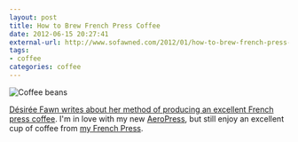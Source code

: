 ```yaml
---
layout: post
title: How to Brew French Press Coffee
date: 2012-06-15 20:27:41
external-url: http://www.sofawned.com/2012/01/how-to-brew-french-press-coffee-or-one.html
tags:
- coffee
categories: coffee
---
```


![Coffee beans](https://jasonheppler.org/images/coffeebeans.jpg "Coffee beans")

[Désirée Fawn writes about her method of producing an excellent French press coffee](http://www.sofawned.com/2012/01/how-to-brew-french-press-coffee-or-one.html). I'm in love with my new [AeroPress](https://jasonheppler.org/2012/04/25/adam-lisagors-aeropress-tribute.html), but still enjoy an excellent cup of coffee from [my French Press](https://jasonheppler.org/2012/02/15/the_french_press_method.html). 
